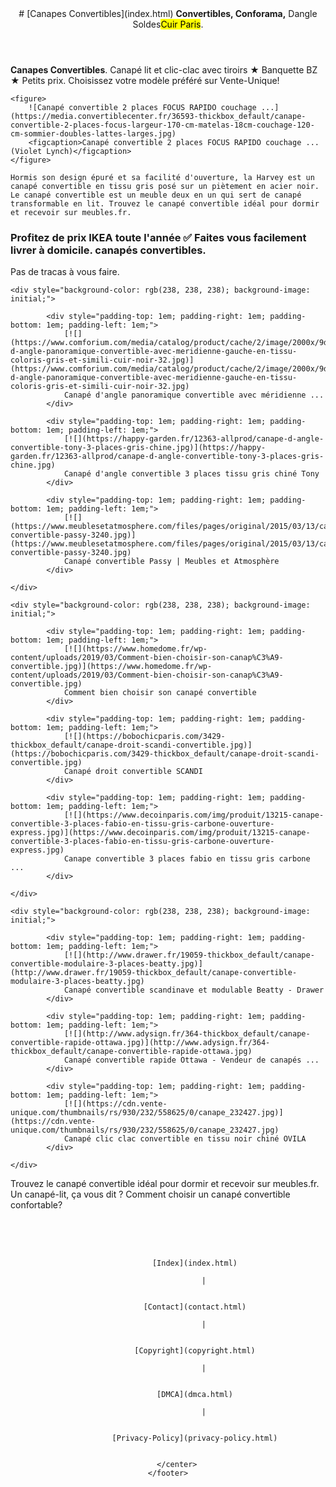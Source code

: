 
<center><ins class="adsbygoogle"></ins></center>
    <header>
        # [Canapes Convertibles](index.html)
        <b>Convertibles, Conforama,</b> Dangle Soldes<mark>Cuir Paris</mark>.
    </header>
    <main>
	<ins class="adsbygoogle"></ins>
        
**Canapes Convertibles**. Canapé lit et clic-clac avec tiroirs ★ Banquette BZ ★ Petits prix. Choisissez votre modèle préféré sur Vente-Unique!

&#10;	
	
	<figure>
		![Canapé convertible 2 places FOCUS RAPIDO couchage ...](https://media.convertiblecenter.fr/36593-thickbox_default/canape-convertible-2-places-focus-largeur-170-cm-matelas-18cm-couchage-120-cm-sommier-doubles-lattes-larges.jpg)
		<figcaption>Canapé convertible 2 places FOCUS RAPIDO couchage ... (Violet Lynch)</figcaption>
	</figure>
	
	Hormis son design épuré et sa facilité d'ouverture, la Harvey est un canapé convertible en tissu gris posé sur un piètement en acier noir. Le canapé convertible est un meuble deux en un qui sert de canapé transformable en lit. Trouvez le canapé convertible idéal pour dormir et recevoir sur meubles.fr.


### Profitez de prix IKEA toute l'année ✅ Faites vous facilement livrer à domicile. canapés convertibles.
Pas de tracas à vous faire.




	<div style="background-color: rgb(238, 238, 238); background-image: initial;">
	    
		    <div style="padding-top: 1em; padding-right: 1em; padding-bottom: 1em; padding-left: 1em;">
		        [![](https://www.comforium.com/media/catalog/product/cache/2/image/2000x/9df78eab33525d08d6e5fb8d27136e95/1/5/1501512583_2_gray_lewy/canape-d-angle-panoramique-convertible-avec-meridienne-gauche-en-tissu-coloris-gris-et-simili-cuir-noir-32.jpg)](https://www.comforium.com/media/catalog/product/cache/2/image/2000x/9df78eab33525d08d6e5fb8d27136e95/1/5/1501512583_2_gray_lewy/canape-d-angle-panoramique-convertible-avec-meridienne-gauche-en-tissu-coloris-gris-et-simili-cuir-noir-32.jpg)
		        Canapé d'angle panoramique convertible avec méridienne ...
		    </div>
	    
		    <div style="padding-top: 1em; padding-right: 1em; padding-bottom: 1em; padding-left: 1em;">
		        [![](https://happy-garden.fr/12363-allprod/canape-d-angle-convertible-tony-3-places-gris-chine.jpg)](https://happy-garden.fr/12363-allprod/canape-d-angle-convertible-tony-3-places-gris-chine.jpg)
		        Canapé d'angle convertible 3 places tissu gris chiné Tony
		    </div>
	    
		    <div style="padding-top: 1em; padding-right: 1em; padding-bottom: 1em; padding-left: 1em;">
		        [![](https://www.meublesetatmosphere.com/files/pages/original/2015/03/13/canape-convertible-passy-3240.jpg)](https://www.meublesetatmosphere.com/files/pages/original/2015/03/13/canape-convertible-passy-3240.jpg)
		        Canapé convertible Passy | Meubles et Atmosphère
		    </div>
	    
	</div>

	<div style="background-color: rgb(238, 238, 238); background-image: initial;">
	    
		    <div style="padding-top: 1em; padding-right: 1em; padding-bottom: 1em; padding-left: 1em;">
		        [![](https://www.homedome.fr/wp-content/uploads/2019/03/Comment-bien-choisir-son-canap%C3%A9-convertible.jpg)](https://www.homedome.fr/wp-content/uploads/2019/03/Comment-bien-choisir-son-canap%C3%A9-convertible.jpg)
		        Comment bien choisir son canapé convertible
		    </div>
	    
		    <div style="padding-top: 1em; padding-right: 1em; padding-bottom: 1em; padding-left: 1em;">
		        [![](https://bobochicparis.com/3429-thickbox_default/canape-droit-scandi-convertible.jpg)](https://bobochicparis.com/3429-thickbox_default/canape-droit-scandi-convertible.jpg)
		        Canapé droit convertible SCANDI
		    </div>
	    
		    <div style="padding-top: 1em; padding-right: 1em; padding-bottom: 1em; padding-left: 1em;">
		        [![](https://www.decoinparis.com/img/produit/13215-canape-convertible-3-places-fabio-en-tissu-gris-carbone-ouverture-express.jpg)](https://www.decoinparis.com/img/produit/13215-canape-convertible-3-places-fabio-en-tissu-gris-carbone-ouverture-express.jpg)
		        Canape convertible 3 places fabio en tissu gris carbone ...
		    </div>
	    
	</div>

	<div style="background-color: rgb(238, 238, 238); background-image: initial;">
	    
		    <div style="padding-top: 1em; padding-right: 1em; padding-bottom: 1em; padding-left: 1em;">
		        [![](http://www.drawer.fr/19059-thickbox_default/canape-convertible-modulaire-3-places-beatty.jpg)](http://www.drawer.fr/19059-thickbox_default/canape-convertible-modulaire-3-places-beatty.jpg)
		        Canapé convertible scandinave et modulable Beatty - Drawer
		    </div>
	    
		    <div style="padding-top: 1em; padding-right: 1em; padding-bottom: 1em; padding-left: 1em;">
		        [![](http://www.adysign.fr/364-thickbox_default/canape-convertible-rapide-ottawa.jpg)](http://www.adysign.fr/364-thickbox_default/canape-convertible-rapide-ottawa.jpg)
		        Canapé convertible rapide Ottawa - Vendeur de canapés ...
		    </div>
	    
		    <div style="padding-top: 1em; padding-right: 1em; padding-bottom: 1em; padding-left: 1em;">
		        [![](https://cdn.vente-unique.com/thumbnails/rs/930/232/558625/0/canape_232427.jpg)](https://cdn.vente-unique.com/thumbnails/rs/930/232/558625/0/canape_232427.jpg)
		        Canapé clic clac convertible en tissu noir chiné OVILA
		    </div>
	    
	</div>

Trouvez le canapé convertible idéal pour dormir et recevoir sur meubles.fr. Un canapé-lit, ça vous dit ? Comment choisir un canapé convertible confortable?
    </main>
    <footer style="padding-top: 50px;">
        <center>
            
                [Index](index.html)
                
                    |
                
            
                [Contact](contact.html)
                
                    |
                
            
                [Copyright](copyright.html)
                
                    |
                
            
                [DMCA](dmca.html)
                
                    |
                
            
                [Privacy-Policy](privacy-policy.html)
                
            
        </center>
    </footer>



